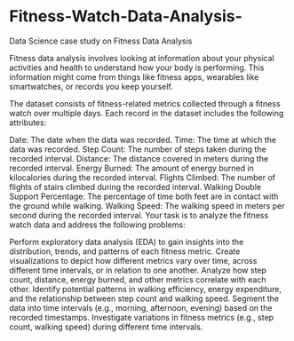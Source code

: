 # Fitness-Watch-Data-Analysis-
Data Science case study on Fitness Data Analysis

Fitness data analysis involves looking at information about your physical activities and health to understand how your body is performing. This information might come from things like fitness apps, wearables like smartwatches, or records you keep yourself.

The dataset consists of fitness-related metrics collected through a fitness watch over multiple days. Each record in the dataset includes the following attributes:

Date: The date when the data was recorded.
Time: The time at which the data was recorded.
Step Count: The number of steps taken during the recorded interval.
Distance: The distance covered in meters during the recorded interval.
Energy Burned: The amount of energy burned in kilocalories during the recorded interval.
Flights Climbed: The number of flights of stairs climbed during the recorded interval.
Walking Double Support Percentage: The percentage of time both feet are in contact with the ground while walking.
Walking Speed: The walking speed in meters per second during the recorded interval.
Your task is to analyze the fitness watch data and address the following problems:

Perform exploratory data analysis (EDA) to gain insights into the distribution, trends, and patterns of each fitness metric.
Create visualizations to depict how different metrics vary over time, across different time intervals, or in relation to one another.
Analyze how step count, distance, energy burned, and other metrics correlate with each other.
Identify potential patterns in walking efficiency, energy expenditure, and the relationship between step count and walking speed.
Segment the data into time intervals (e.g., morning, afternoon, evening) based on the recorded timestamps.
Investigate variations in fitness metrics (e.g., step count, walking speed) during different time intervals.
